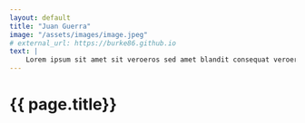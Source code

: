```yaml
---
layout: default
title: "Juan Guerra"
image: "/assets/images/image.jpeg"
# external_url: https://burke86.github.io
text: |
    Lorem ipsum sit amet sit veroeros sed amet blandit consequat veroeros lorem blandit adipiscing et feugiat phasellus tempus dolore ipsum lorem dolore.
---
```



<h1> {{ page.title}} </h1>